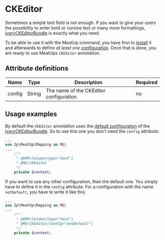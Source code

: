 CKEditor
========

Sometimes a simple text field is not enough. If you want to give your users the possibility to enter bold or cursive text or many more formattings, [IvoryCKEditorBundle](http://symfony.com/doc/master/bundles/IvoryCKEditorBundle/index.html) is exactly what you need. 

To be able to use it with the MeatUp command, you have first to [install](http://symfony.com/doc/master/bundles/IvoryCKEditorBundle/installation.html) it and afterwards to define *at least one* [configuration](http://symfony.com/doc/master/bundles/IvoryCKEditorBundle/usage/config.html). Once that is done, you are ready to use MeatUps `CKEditor` annotation.
 

Attribute definitions
---------------------

| Name | Type |Description | Required |
| --- | --- | --- | --- |
| config | String | The name of the CKEditor configuration | no |

Usage examples
--------------

By default the `CKEditor` annotation uses the [default configuration](http://symfony.com/doc/master/bundles/IvoryCKEditorBundle/usage/config.html#define-default-configuration) of the [IvoryCKEditorBundle](http://symfony.com/doc/master/bundles/IvoryCKEditorBundle/index.html). So to use this one you don't need the `config` attribute:

```php
...
use Ip\MeatUp\Mapping as MU;
...
    /**
     * @ORM\Column(type="text")
     * @MU\CKEditor
     */
    private $content; 
```

If you want to use any other configuration, than the default one. You simply have to define it in the `config` attribute. For a configuration with the name `notDefault`, you have to write it like this:

```php
...
use Ip\MeatUp\Mapping as MU;
...
    /**
     * @ORM\Column(type="text")
     * @MU\CKEditor(config="notDefault")
     */
    private $content; 
```